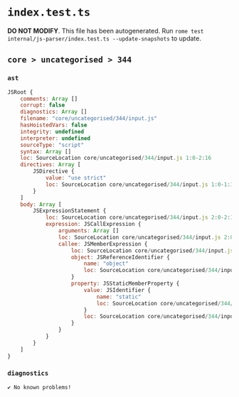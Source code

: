 # `index.test.ts`

**DO NOT MODIFY**. This file has been autogenerated. Run `rome test internal/js-parser/index.test.ts --update-snapshots` to update.

## `core > uncategorised > 344`

### `ast`

```javascript
JSRoot {
	comments: Array []
	corrupt: false
	diagnostics: Array []
	filename: "core/uncategorised/344/input.js"
	hasHoistedVars: false
	integrity: undefined
	interpreter: undefined
	sourceType: "script"
	syntax: Array []
	loc: SourceLocation core/uncategorised/344/input.js 1:0-2:16
	directives: Array [
		JSDirective {
			value: "use strict"
			loc: SourceLocation core/uncategorised/344/input.js 1:0-1:13
		}
	]
	body: Array [
		JSExpressionStatement {
			loc: SourceLocation core/uncategorised/344/input.js 2:0-2:16
			expression: JSCallExpression {
				arguments: Array []
				loc: SourceLocation core/uncategorised/344/input.js 2:0-2:15
				callee: JSMemberExpression {
					loc: SourceLocation core/uncategorised/344/input.js 2:0-2:13
					object: JSReferenceIdentifier {
						name: "object"
						loc: SourceLocation core/uncategorised/344/input.js 2:0-2:6 (object)
					}
					property: JSStaticMemberProperty {
						value: JSIdentifier {
							name: "static"
							loc: SourceLocation core/uncategorised/344/input.js 2:7-2:13 (static)
						}
						loc: SourceLocation core/uncategorised/344/input.js 2:7-2:13 (static)
					}
				}
			}
		}
	]
}
```

### `diagnostics`

```
✔ No known problems!

```
